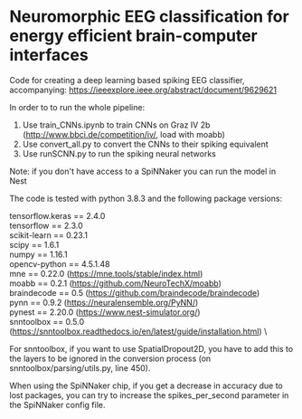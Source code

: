 # Neuromorphic EEG classification for energy efficient brain-computer interfaces
Code for creating a deep learning based spiking EEG classifier, accompanying: https://ieeexplore.ieee.org/abstract/document/9629621

In order to to run the whole pipeline:
1. Use train_CNNs.ipynb to train CNNs on Graz IV 2b (http://www.bbci.de/competition/iv/, load with moabb)
2. Use convert_all.py to convert the CNNs to their spiking equivalent
3. Use runSCNN.py to run the spiking neural networks

Note: if you don't have access to a SpiNNaker you can run the model in Nest

The code is tested with python 3.8.3 and the following package versions:

tensorflow.keras == 2.4.0 \
tensorflow == 2.3.0 \
scikit-learn == 0.23.1 \
scipy ==  1.6.1 \
numpy  ==  1.16.1 \
opencv-python == 4.5.1.48 \
mne == 0.22.0 (https://mne.tools/stable/index.html) \
moabb == 0.2.1 (https://github.com/NeuroTechX/moabb) \
braindecode == 0.5 (https://github.com/braindecode/braindecode) \
pynn == 0.9.2 (https://neuralensemble.org/PyNN/) \
pynest == 2.20.0 (https://www.nest-simulator.org/) \
snntoolbox == 0.5.0 (https://snntoolbox.readthedocs.io/en/latest/guide/installation.html) \

For snntoolbox, if you want to use SpatialDropout2D, you have to add this to the layers to be 
ignored in the conversion process (on snntoolbox/parsing/utils.py, line 450).

When using the SpiNNaker chip, if you get a decrease in accuracy due to lost packages,
you can try to increase the spikes_per_second parameter in the SpiNNaker config file.
